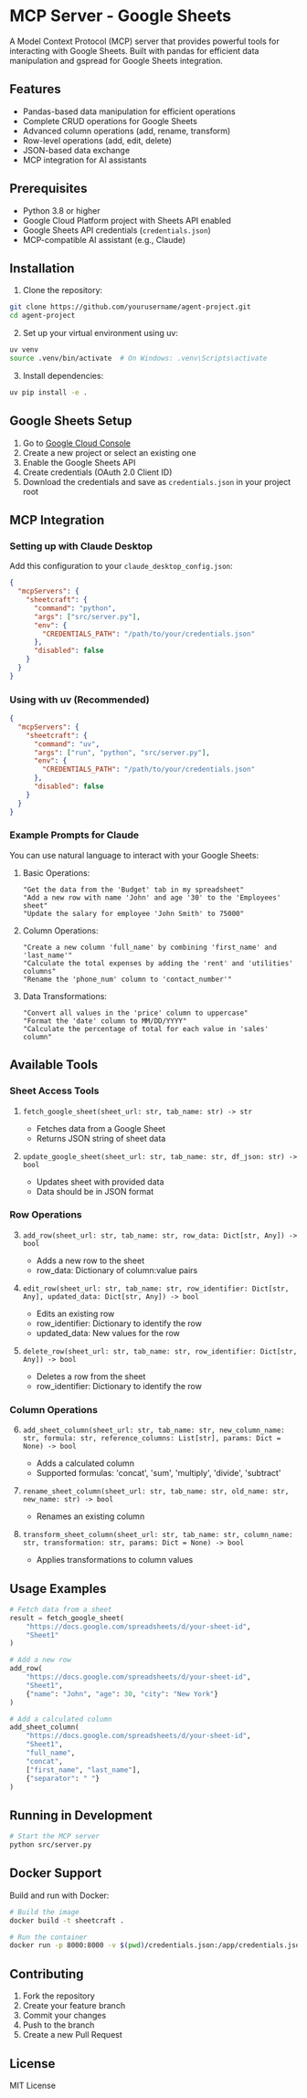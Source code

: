 # MCP Server - Google Sheets

A Model Context Protocol (MCP) server that provides powerful tools for interacting with Google Sheets. Built with pandas for efficient data manipulation and gspread for Google Sheets integration.

## Features

- Pandas-based data manipulation for efficient operations
- Complete CRUD operations for Google Sheets
- Advanced column operations (add, rename, transform)
- Row-level operations (add, edit, delete)
- JSON-based data exchange
- MCP integration for AI assistants

## Prerequisites

- Python 3.8 or higher
- Google Cloud Platform project with Sheets API enabled
- Google Sheets API credentials (`credentials.json`)
- MCP-compatible AI assistant (e.g., Claude)

## Installation

1. Clone the repository:
```bash
git clone https://github.com/yourusername/agent-project.git
cd agent-project
```

2. Set up your virtual environment using uv:
```bash
uv venv
source .venv/bin/activate  # On Windows: .venv\Scripts\activate
```

3. Install dependencies:
```bash
uv pip install -e .
```

## Google Sheets Setup

1. Go to [Google Cloud Console](https://console.cloud.google.com)
2. Create a new project or select an existing one
3. Enable the Google Sheets API
4. Create credentials (OAuth 2.0 Client ID)
5. Download the credentials and save as `credentials.json` in your project root

## MCP Integration

### Setting up with Claude Desktop

Add this configuration to your `claude_desktop_config.json`:

```json
{
  "mcpServers": {
    "sheetcraft": {
      "command": "python",
      "args": ["src/server.py"],
      "env": {
        "CREDENTIALS_PATH": "/path/to/your/credentials.json"
      },
      "disabled": false
    }
  }
}
```

### Using with uv (Recommended)

```json
{
  "mcpServers": {
    "sheetcraft": {
      "command": "uv",
      "args": ["run", "python", "src/server.py"],
      "env": {
        "CREDENTIALS_PATH": "/path/to/your/credentials.json"
      },
      "disabled": false
    }
  }
}
```

### Example Prompts for Claude

You can use natural language to interact with your Google Sheets:

1. Basic Operations:
   ```
   "Get the data from the 'Budget' tab in my spreadsheet"
   "Add a new row with name 'John' and age '30' to the 'Employees' sheet"
   "Update the salary for employee 'John Smith' to 75000"
   ```

2. Column Operations:
   ```
   "Create a new column 'full_name' by combining 'first_name' and 'last_name'"
   "Calculate the total expenses by adding the 'rent' and 'utilities' columns"
   "Rename the 'phone_num' column to 'contact_number'"
   ```

3. Data Transformations:
   ```
   "Convert all values in the 'price' column to uppercase"
   "Format the 'date' column to MM/DD/YYYY"
   "Calculate the percentage of total for each value in 'sales' column"
   ```

## Available Tools

### Sheet Access Tools
1. `fetch_google_sheet(sheet_url: str, tab_name: str) -> str`
   - Fetches data from a Google Sheet
   - Returns JSON string of sheet data

2. `update_google_sheet(sheet_url: str, tab_name: str, df_json: str) -> bool`
   - Updates sheet with provided data
   - Data should be in JSON format

### Row Operations
3. `add_row(sheet_url: str, tab_name: str, row_data: Dict[str, Any]) -> bool`
   - Adds a new row to the sheet
   - row_data: Dictionary of column:value pairs

4. `edit_row(sheet_url: str, tab_name: str, row_identifier: Dict[str, Any], updated_data: Dict[str, Any]) -> bool`
   - Edits an existing row
   - row_identifier: Dictionary to identify the row
   - updated_data: New values for the row

5. `delete_row(sheet_url: str, tab_name: str, row_identifier: Dict[str, Any]) -> bool`
   - Deletes a row from the sheet
   - row_identifier: Dictionary to identify the row

### Column Operations
6. `add_sheet_column(sheet_url: str, tab_name: str, new_column_name: str, formula: str, reference_columns: List[str], params: Dict = None) -> bool`
   - Adds a calculated column
   - Supported formulas: 'concat', 'sum', 'multiply', 'divide', 'subtract'

7. `rename_sheet_column(sheet_url: str, tab_name: str, old_name: str, new_name: str) -> bool`
   - Renames an existing column

8. `transform_sheet_column(sheet_url: str, tab_name: str, column_name: str, transformation: str, params: Dict = None) -> bool`
   - Applies transformations to column values

## Usage Examples

```python
# Fetch data from a sheet
result = fetch_google_sheet(
    "https://docs.google.com/spreadsheets/d/your-sheet-id",
    "Sheet1"
)

# Add a new row
add_row(
    "https://docs.google.com/spreadsheets/d/your-sheet-id",
    "Sheet1",
    {"name": "John", "age": 30, "city": "New York"}
)

# Add a calculated column
add_sheet_column(
    "https://docs.google.com/spreadsheets/d/your-sheet-id",
    "Sheet1",
    "full_name",
    "concat",
    ["first_name", "last_name"],
    {"separator": " "}
)
```

## Running in Development

```bash
# Start the MCP server
python src/server.py
```

## Docker Support

Build and run with Docker:

```bash
# Build the image
docker build -t sheetcraft .

# Run the container
docker run -p 8000:8000 -v $(pwd)/credentials.json:/app/credentials.json sheetcraft
```

## Contributing

1. Fork the repository
2. Create your feature branch
3. Commit your changes
4. Push to the branch
5. Create a new Pull Request

## License

MIT License